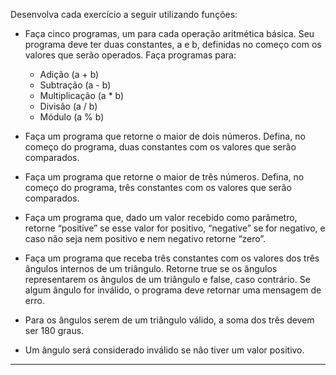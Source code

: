 Desenvolva cada exercício a seguir utilizando funções:

- Faça cinco programas, um para cada operação aritmética básica. Seu programa deve ter duas constantes, a e b, definidas no começo com os valores que serão operados. Faça programas para:

    - Adição (a + b)
    - Subtração (a - b)
    - Multiplicação (a * b)
    - Divisão (a / b)
    - Módulo (a % b)
- Faça um programa que retorne o maior de dois números. Defina, no começo do programa, duas constantes com os valores que serão comparados.

- Faça um programa que retorne o maior de três números. Defina, no começo do programa, três constantes com os valores que serão comparados.

- Faça um programa que, dado um valor recebido como parâmetro, retorne “positive” se esse valor for positivo, “negative” se for negativo, e caso não seja nem positivo e nem negativo retorne “zero”.

- Faça um programa que receba três constantes com os valores dos três ângulos internos de um triângulo. Retorne true se os ângulos representarem os ângulos de um triângulo e false, caso contrário. Se algum ângulo for inválido, o programa deve retornar uma mensagem de erro.

- Para os ângulos serem de um triângulo válido, a soma dos três devem ser 180 graus.

- Um ângulo será considerado inválido se não tiver um valor positivo.

---

